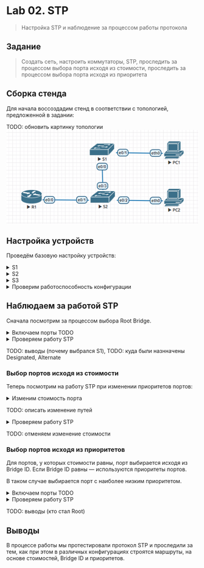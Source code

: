 # Lab 02. STP

> Настройка STP и наблюдение за процессом работы протокола

## Задание

> Создать сеть, настроить коммутаторы, STP, проследить за процессом выбора порта исходя из стоимости, проследить за процессом выбора порта исходя из приоритета

## Сборка стенда

Для начала воссоздадим стенд в соответствии с топологией,
предложенной в задании:

TODO: обновить картинку топологии
![Топология стенда, скриншот из Eve-NG](./topology.png)

## Настройка устройств

Проведём базовую настройку устройств:

<details>
  <summary>S1</summary>

  ```
  TODO
  ```
</details>

<details>
  <summary>S2</summary>

  ```
  TODO
  ```
</details>

<details>
  <summary>S3</summary>

  ```
  TODO
  ```
</details>

<details>
  <summary>Проверим работоспособность конфигурации</summary>

  ```
  TODO: ping
  ```
</details>

## Наблюдаем за работой STP

Сначала посмотрим за процессом выбора Root Bridge.

<details>
  <summary>Включаем порты TODO</summary>

  ```
  TODO
  ```
</details>

<details>
  <summary>Проверяем работу STP</summary>

  S1:
  ```
  show spanning-tree

  TODO
  ```

  S2:
  ```
  show spanning-tree

  TODO
  ```

  S3:
  ```
  show spanning-tree

  TODO
  ```
</details>

TODO: выводы (почему выбрался S1),
TODO: куда были назнначены Designated, Alternate

### Выбор портов исходя из стоимости

Теперь посмотрим на работу STP при изменении приоритетов портов:

<details>
  <summary>Изменим стоимость порта</summary>

  ```
  TODO: int
  spa
  spaninng-tree cost 90
  exit
  ```
</details>

TODO: описать изменение путей

<details>
  <summary>Проверяем работу STP</summary>

  S1:
  ```
  show spanning-tree

  TODO
  ```

  S2:
  ```
  show spanning-tree

  TODO
  ```

  S3:
  ```
  show spanning-tree

  TODO
  ```
</details>

TODO: отменяем изменение стоимости

### Выбор портов исходя из приоритетов

Для портов, у которых стоимости равны, порт выбирается исходя из
Bridge ID. Если Bridge ID равны — используются приоритеты портов.

В таком случае выбирается порт с наиболее низким приоритетом.

<details>
  <summary>Включаем порты TODO</summary>

  ```
  TODO
  ```
</details>

<details>
  <summary>Проверяем работу STP</summary>

  S1:
  ```
  show spanning-tree

  TODO
  ```

  S2:
  ```
  show spanning-tree

  TODO
  ```

  S3:
  ```
  show spanning-tree

  TODO
  ```
</details>

TODO: выводы (кто стал Root)

## Выводы

В процессе работы мы протестировали протокол STP и проследили за тем,
как при этом в различных конфигурациях строятся маршруты,
на основе стоимостей, Bridge ID и приоритетов.
